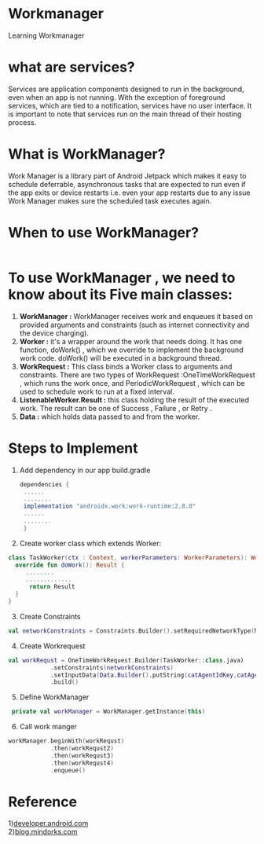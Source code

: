 # Workmanager
Learning Workmanager

 # what are services?</br>
Services are application components designed to run in the background, even when
an app is not running. With the exception of foreground services, which are tied to
a notification, services have no user interface. It is important to note that services
run on the main thread of their hosting process.</br>

# What is WorkManager?</br>
Work Manager is a library part of Android Jetpack which makes it easy to schedule deferrable,
asynchronous tasks that are expected to run even if the app exits or device restarts i.e. even your
app restarts due to any issue Work Manager makes sure the scheduled task executes again.</br>

# When to use WorkManager?

<img scr="backgroundService.png"></img> </br>

# To use WorkManager , we need to know about its Five main classes: </br>
 1) <b>WorkManager :</b>  WorkManager receives work and enqueues it
    based on provided arguments and constraints (such as internet connectivity and
    the device charging).</br>
 2) <b>Worker :</b>  it's a wrapper around the work that needs
    doing. It has one function, doWork() , which we override to implement the
    background work code. doWork() will be executed in a background thread.</br>
 3) <b>WorkRequest :</b> This class binds a Worker class to arguments and constraints.
    There are two types of WorkRequest :OneTimeWorkRequest , which runs the work once, and
    PeriodicWorkRequest , which can be used to schedule work to run at a fixed interval.
 4) <b>ListenableWorker.Result :</b> this class holding the result of the executed work. The result can be one of
    Success , Failure , or Retry .
 5) <b>Data :</b>  which holds data passed to and from the worker.

# Steps to Implement
1) Add dependency in our app build.gradle
   ```gradle
   dependencies {
    ......
    ........
    implementation "androidx.work:work-runtime:2.8.0"
    ......
    ........
    }
   ```
   
2) Create worker class which extends Worker:
  ``` kotlin
class TaskWorker(ctx : Context, workerParameters: WorkerParameters): Worker(ctx,workerParameters){
    override fun doWork(): Result {
       ........
       .............
        return Result
    }
}
 ```

3) Create Constraints

```kotlin
val networkConstraints = Constraints.Builder().setRequiredNetworkType(NetworkType.CONNECTED).build()
```

4) Create  Workrequest 

```kotlin
val workRequst = OneTimeWorkRequest.Builder(TaskWorker::class.java)
            .setConstraints(networkConstraints)
            .setInputData(Data.Builder().putString(catAgentIdKey,catAgentIdValue).build())
            .build()
```

5) Define WorkManager
```kotlin
 private val workManager = WorkManager.getInstance(this)
```

6) Call work manger

```kotlin 
workManager.beginWith(workRequst)
            .then(workRequst2)
            .then(workRequst3)
            .then(workRequst4)
            .enqueue()
```
# Reference
1)<a href="https://developer.android.com/guide/background/persistent/getting-started">developer.android.com</a></br>
2)<a href="https://blog.mindorks.com/integrating-work-manager-in-android/">blog.mindorks.com</a>




